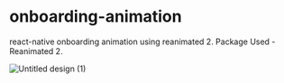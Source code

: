 # onboarding-animation
react-native onboarding animation using reanimated 2.
Package Used - Reanimated 2.



![Untitled design (1)](https://user-images.githubusercontent.com/72148803/159944949-e2827c93-52d6-45fe-b3b3-f86438aa0e10.gif)
